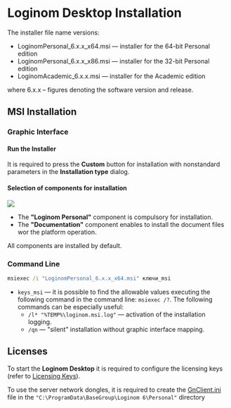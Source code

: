 # Loginom Desktop Installation

The installer file name versions:

* LoginomPersonal_6.x.x_x64.msi — installer for the 64-bit Personal edition
* LoginomPersonal_6.x.x_x86.msi — installer for the 32-bit Personal edition
* LoginomAcademic_6.x.x.msi — installer for the Academic edition

where 6.x.x – figures denoting the software version and release.

## MSI Installation

### Graphic Interface

#### Run the Installer

It is required to press the  **Custom** button for installation with nonstandard parameters in the **Installation type** dialog.

#### Selection of components for installation

![](../images/personal_msi_features_default.png)

* The **"Loginom Personal"** component is compulsory for installation.
* The **"Documentation"** component enables to install the document files wor the platform operation.

All components are installed by default.

### Command Line

```cmd
msiexec /i "LoginomPersonal_6.x.x_x64.msi" ключи_msi
```

* `keys_msi` — it is possible to find the allowable values executing the following command in the command line: `msiexec /?`. The following commands can be especially useful:
   * `/l* "%TEMP%\loginom.msi.log"` — activation of the installation logging.
   * `/qn` — "silent" installation without graphic interface mapping.

## Licenses

To start the **Loginom Desktop** it is required to configure the licensing keys (refer to  [Licensing Keys](../licenses/README.md)).

To use the server network dongles, it is required to create the [GnClient.ini](https://dev.guardant.ru/pages/viewpage.action?pageId=1277980) file in the `"C:\ProgramData\BaseGroup\Loginom 6\Personal"` directory
